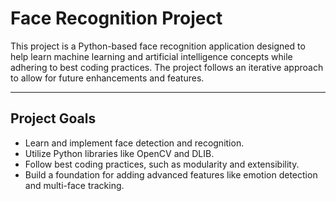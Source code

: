 # Face Recognition Project

This project is a Python-based face recognition application designed to help learn machine learning and artificial intelligence concepts while adhering to best coding practices. The project follows an iterative approach to allow for future enhancements and features.

---

## **Project Goals**

- Learn and implement face detection and recognition.
- Utilize Python libraries like OpenCV and DLIB.
- Follow best coding practices, such as modularity and extensibility.
- Build a foundation for adding advanced features like emotion detection and multi-face tracking.
